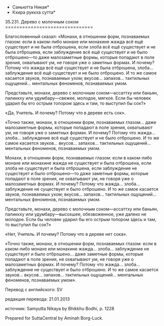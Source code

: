 * Саньютта Никая*
* Кхира руккха сутта*

35\.231\. Дерево с молочным соком
\=\=\=\=\=\=\=\=\=\=\=\=\=\=\=\=\=\=\=\=\=\=\=\=\=\=\=\=\=\=\=

Благословенный сказал: «Монахи, в отношении форм, познаваемых глазом: если в каком\-либо монахе или монахине жажда всё ещё существует и не была отброшена, если злоба всё ещё существует и не была отброшена, если заблуждение всё ещё существует и не было отброшено—то даже малозаметные формы, которые попадают в поле зрения, охватывают ум, не говоря уже о заметных формах\. И почему? Потому что жажда всё ещё существует и не была отброшена, злоба… заблуждение всё ещё существует и не было отброшено\. И то же самое касается звуков, познаваемых ухом; вкусов… запахов… тактильных ощущений… ментальных феноменов, познаваемых умом\.

Представьте, монахи, дерево с молочным соком—ассаттху или баньян, паликкху или удумбару—свежее, молодое, мягкое\. Если бы человек ударил бы его острым топором здесь и там, то выступил бы сок?»

«Да, Учитель\. И почему? Потому что в дереве есть сок»\.

«Точно также, монахи, в отношении форм, познаваемых глазом… даже малозаметные формы, которые попадают в поле зрения, охватывают ум, не говоря уже о заметных формах\. И почему? Потому что жажда… злоба… заблуждение всё ещё существует и не было отброшено\. И то же самое касается звуков… вкусов… запахов… тактильных ощущений… ментальных феноменов, познаваемых умом\.

Монахи, в отношении форм, познаваемых глазом: если в каком\-либо монахе или монахине жажда не существует и была отброшена, если злоба не существует и была отброшена, если заблуждение не существует и было отброшено—то даже заметные формы, которые попадают в поле зрения, не охватывают ум, не говоря уже о малозаметных формах\. И почему? Потому что жажда… злоба… заблуждение не существует и было отброшено\. И то же самое касается звуков, познаваемых ухом; вкусов… запахов… тактильных ощущений… ментальных феноменов, познаваемых умом\.

Представьте, монахи, дерево с молочным соком—ассаттху или баньян, паликкху или удумбару—высохшее, обезвоженное, уже далеко не молодое\. Если бы человек ударил бы его острым топором здесь и там, то выступил бы сок?»

«Нет, Учитель\. И почему? Потому что в дереве нет сока»\.

«Точно также, монахи, в отношении форм, познаваемых глазом: если в каком\-либо монахе или монахине жажда… злоба… заблуждение не существует и было отброшено… даже заметные формы, которые попадают в поле зрения, не охватывают ум, не говоря уже о малозаметных формах\. И почему? Потому что жажда… злоба… заблуждение не существует и было отброшено\. И то же самое касается звуков… вкусов… запахов… тактильных ощущений… ментальных феноменов, познаваемых умом»\.

Перевод с английского: SV

редакция перевода: 21\.01\.2013

источник: Samyutta Nikaya by Bhikkhu Bodhi, p\. 1228

Prepared for SuttaCentral by Aminah Borg\-Luck\.